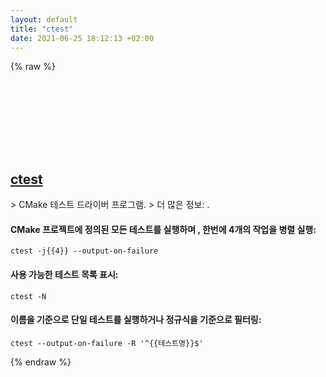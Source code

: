 ```yaml
---
layout: default
title: "ctest"
date: 2021-06-25 18:12:13 +02:00
---
```

{% raw %}
<h2 id="ctest">
  <a href="/ko/common/ctest.html">ctest</a> <a href="#ctest"><svg class="icon">
    <use href="/assets/images/unicode_sprite.svg#link" />
  </svg></a>
</h2>
> CMake 테스트 드라이버 프로그램.
> 더 많은 정보: <https://gitlab.kitware.com/cmake/community/wikis/doc/ctest/Testing-With-CTest>.

#### CMake 프로젝트에 정의된 모든 테스트를 실행하며 , 한번에 4개의 작업을 병렬 실행:
```shell
ctest -j{{4}} --output-on-failure
```
#### 사용 가능한 테스트 목록 표시:
```shell
ctest -N
```
#### 이름을 기준으로 단일 테스트를 실행하거나 정규식을 기준으로 필터링:
```shell
ctest --output-on-failure -R '^{{테스트명}}$'
```
{% endraw %}